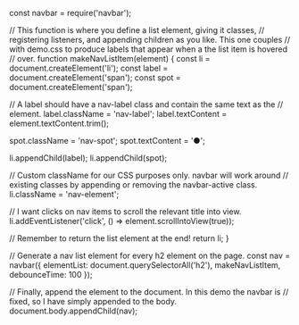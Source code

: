 const navbar = require('navbar');

// This function is where you define a list element, giving it classes,
// registering listeners, and appending children as you like. This one couples
// with demo.css to produce labels that appear when a the list item is hovered
// over.
function makeNavListItem(element) {
  const li = document.createElement('li');
  const label = document.createElement('span');
  const spot = document.createElement('span');

  // A label should have a nav-label class and contain the same text as the
  // element.
  label.className = 'nav-label';
  label.textContent = element.textContent.trim();

  spot.className = 'nav-spot';
  spot.textContent = '●';

  li.appendChild(label);
  li.appendChild(spot);

  // Custom className for our CSS purposes only. navbar will work around
  // existing classes by appending or removing the navbar-active class.
  li.className = 'nav-element';

  // I want clicks on nav items to scroll the relevant title into view.
  li.addEventListener('click', () => element.scrollIntoView(true));

  // Remember to return the list element at the end!
  return li;
}

// Generate a nav list element for every h2 element on the page.
const nav = navbar({
  elementList: document.querySelectorAll('h2'),
  makeNavListItem,
  debounceTime: 100
});

// Finally, append the element to the document. In this demo the navbar is
// fixed, so I have simply appended to the body.
document.body.appendChild(nav);

